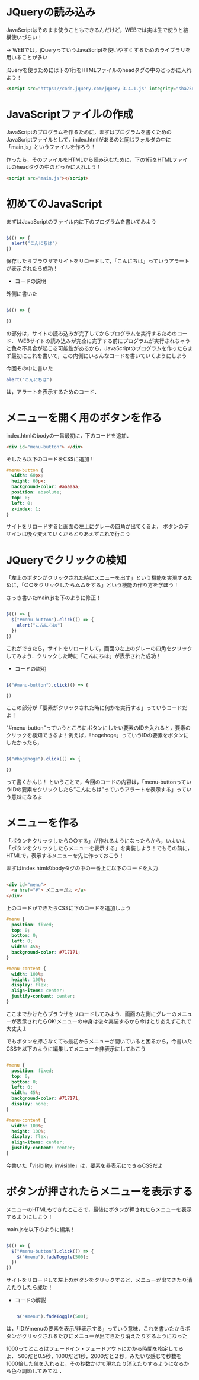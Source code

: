 


# JQueryの読み込み

JavaScriptはそのまま使うこともできるんだけど，WEBでは実は生で使うと結構使いづらい！

 → WEBでは，jQueryっていうJavaScriptを使いやすくするためのライブラリを用いることが多い
 
jQueryを使うためには下の1行をHTMLファイルのheadタグの中のどっかに入れよう！
 
```html
<script src="https://code.jquery.com/jquery-3.4.1.js" integrity="sha256-WpOohJOqMqqyKL9FccASB9O0KwACQJpFTUBLTYOVvVU=" crossorigin="anonymous"></script>
```

# JavaScriptファイルの作成

JavaScriptのプログラムを作るために，まずはプログラムを書くためのJavaScriptファイルとして，index.htmlがあるのと同じフォルダの中に「main.js」というファイルを作ろう！

作ったら，そのファイルをHTMLから読み込むために，下の1行をHTMLファイルのheadタグの中のどっかに入れよう！


```html
<script src="main.js"></script>
```

# 初めてのJavaScript
まずはJavaScriptのファイル内に下のプログラムを書いてみよう

```js

$(() => {
  alert("こんにちは")
})

```

保存したらブラウザでサイトをリロードして，「こんにちは」っていうアラートが表示されたら成功！

- コードの説明

外側に書いた
```js

$(() => {
  
})

```
の部分は，サイトの読み込みが完了してからプログラムを実行するためのコード．
WEBサイトの読み込みが完全に完了する前にプログラムが実行されちゃうと色々不具合が起こる可能性があるから，JavaScriptのプログラムを作ったらまず最初にこれを書いて，この内側にいろんなコードを書いていくようにしよう

今回その中に書いた
```js
alert("こんにちは")
```

は，アラートを表示するためのコード．


# メニューを開く用のボタンを作る

index.htmlのbodyの一番最初に，下のコードを追加．

```html
<div id="menu-button"> </div>
```

そしたら以下のコードをCSSに追加！

```css
#menu-button {
  width: 60px;
  height: 60px;
  background-color: #aaaaaa;
  position: absolute;
  top: 0;
  left: 0;
  z-index: 1;
}
```

サイトをリロードすると画面の左上にグレーの四角が出てくるよ．
ボタンのデザインは後々変えていくからとりあえずこれで行こう

# JQueryでクリックの検知

「左上のボタンがクリックされた時にメニューを出す」という機能を実現するために，「○○をクリックしたら△△をする」という機能の作り方を学ぼう！

さっき書いたmain.jsを下のように修正！


```js

$(() => {
  $("#menu-button").click(() => {
    alert("こんにちは")
  })
})
```

これができたら，サイトをリロードして，画面の左上のグレーの四角をクリックしてみよう．クリックした時に「こんにちは」が表示された成功！

- コードの説明


```js

$("#menu-button").click(() => {

})

```

ここの部分が「要素がクリックされた時に何かを実行する」っていうコードだよ！

"#menu-button"っていうところにボタンにしたい要素のIDを入れると，要素のクリックを検知できるよ！例えば，「hogehoge」っていうIDの要素をボタンにしたかったら，


```js

$("#hogehoge").click(() => {

})
```


って書くかんじ！
ということで，今回のコードの内容は，「menu-buttonっていうIDの要素をクリックしたら”こんにちは”っていうアラートを表示する」っていう意味になるよ

# メニューを作る

「ボタンをクリックしたら○○する」が作れるようになったらから，いよいよ「ボタンをクリックしたらメニューを表示する」を実装しよう！でもその前に，HTMLで，表示するメニューを先に作っておこう！

まずはindex.htmlのbodyタグの中の一番上に以下のコードを入力


```html

<div id="menu">
  <a href="#"> メニューだよ </a>
</div>
```


上のコードができたらCSSに下のコードを追加しよう


```css
#menu {
  position: fixed;
  top: 0;
  bottom: 0;
  left: 0;
  width: 45%;
  background-color: #717171;
}

#menu-content {
  width: 100%;
  height: 100%;
  display: flex;
  align-items: center;
  justify-content: center;
}
```


ここまでかけたらブラウザをリロードしてみよう．画面の左側にグレーのメニューが表示されたらOK!メニューの中身は後々実装するから今はとりあえずこれで大丈夫１

でもボタンを押さなくても最初からメニューが開いていると困るから，今書いたCSSを以下のように編集してメニューを非表示にしておこう

```css

#menu {
  position: fixed;
  top: 0;
  bottom: 0;
  left: 0;
  width: 45%;
  background-color: #717171;
  display: none;
}

#menu-content {
  width: 100%;
  height: 100%;
  display: flex;
  align-items: center;
  justify-content: center;
}

```

今書いた「visibility: invisible」は，要素を非表示にできるCSSだよ

# ボタンが押されたらメニューを表示する

メニューのHTMLもできたところで，最後にボタンが押されたらメニューを表示するようにしよう！

main.jsを以下のように編集！


```js

$(() => {
  $("#menu-button").click(() => {
    $("#menu").fadeToggle(500);
  })
})
```

サイトをリロードして左上のボタンをクリックすると，メニューが出てきたり消えたりしたら成功！

- コードの解説

```js

    $("#menu").fadeToggle(500);

```

は，「IDがmenuの要素を表示/非表示する」っていう意味．これを書いたからボタンがクリックされるたびにメニューが出てきたり消えたりするようになった

1000ってところはフェードイン・フェードアウトにかかる時間を指定してるよ．
500だと0.5秒，1000だと1秒，2000だと２秒，みたいな感じで秒数を1000倍した値を入れると，その秒数かけて現れたり消えたりするようになるから色々調節してみてね
．
